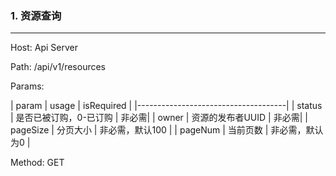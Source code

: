 ### 1. 资源查询
<hr/>
Host:  Api Server

Path: /api/v1/resources

Params:

| param | usage | isRequired |
|-------------------------------------|
| status | 是否已被订购，0-已订购 | 非必需|
| owner  | 资源的发布者UUID | 非必需|
| pageSize | 分页大小 | 非必需，默认100 |
| pageNum | 当前页数 | 非必需，默认为0 |

Method: GET
